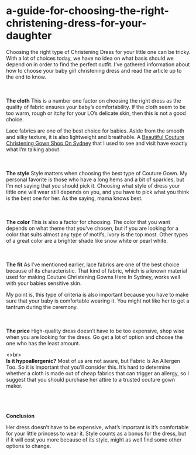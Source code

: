 # a-guide-for-choosing-the-right-christening-dress-for-your-daughter

Choosing the right type of Christening Dress for your little one can be tricky. With a lot of choices today, we have no idea on what basis should we depend on in order to find the perfect outfit. I’ve gathered information about how to choose your baby girl christening dress and read the article up to the end to know.

<br><br><strong>The cloth</strong>
This is a number one factor on choosing the right dress as the quality of fabric ensures your baby’s comfortability. If the cloth seem to be too warm, rough or itchy for your LO’s delicate skin, then this is not a good choice.

Lace fabrics are one of the best choice for babies. Aside from the smooth and silky texture, it is also lightweight and breathable. A <a href="https://stellinacutecouture.com.au/collections/girls-ceremony-heirloom-gowns">Beautiful Couture Christening Gown Shop On Sydney</a> that I used to see and visit have exactly what I’m talking about. 

<br><br><strong>The style</strong>
Style matters when choosing the best type of Couture Gown. My personal favorite is those who have a long hems and a bit of sparkles, but I’m not saying that you should pick it. Choosing what style of dress your little one will wear still depends on you, and you have to pick what you think is the best one for her. As the saying, mama knows best.

<br><br><strong>The color</strong>
This is also a factor for choosing. The color that you want depends on what theme that you’ve chosen, but if you are looking for a color that suits almost any type of motifs, ivory is the top most. Other types of a great color are a brighter shade like snow white or pearl white.

<br><br><strong>The fit</strong>
As I’ve mentioned earlier, lace fabrics are one of the best choice because of its characteristic. That kind of fabric, which is a known material used for making Couture Christening Gowns Here In Sydney, works well with your babies sensitive skin.

My point is, this type of criteria is also important because you have to make sure that your baby is comfortable wearing it. You might not like her to get a tantrum during the ceremony.


<br><br><strong>The price</strong>
High-quality dress doesn’t have to be too expensive, shop wise when you are looking for the dress. Go get a lot of option and choose the one who has the least amount.

<>br><br><strong>Is it hypoallergenic?</strong>
Most of us are not aware, but Fabric Is An Allergen Too. So it is important that you’ll consider this. It’s hard to determine whether a cloth is made out of cheap fabrics that can trigger an allergy, so I suggest that you should purchase her attire to a trusted couture gown maker.

<br><br><br><strong>Conclusion</strong>

Her dress doesn’t have to be expensive, what’s important is it’s comfortable for your little princess to wear it. Style counts as a bonus for the dress, but if it will cost you more because of its style, might as well find some other options to change. 


